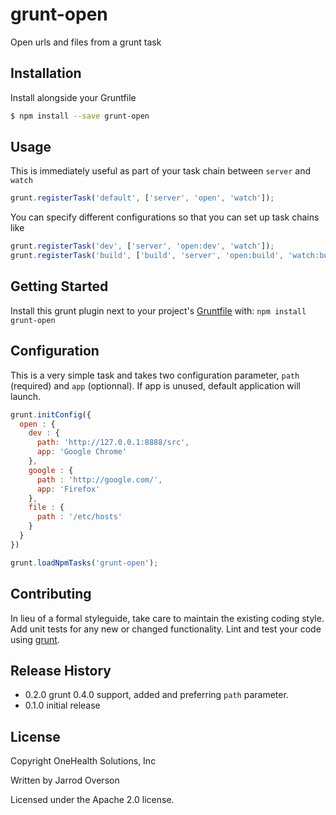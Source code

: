 # grunt-open

Open urls and files from a grunt task

## Installation

Install alongside your Gruntfile

```bash
$ npm install --save grunt-open
```

## Usage

This is immediately useful as part of your task chain between `server` and `watch`

```js
grunt.registerTask('default', ['server', 'open', 'watch']);
```

You can specify different configurations so that you can set up task chains like

```js
grunt.registerTask('dev', ['server', 'open:dev', 'watch']);
grunt.registerTask('build', ['build', 'server', 'open:build', 'watch:build');
```

## Getting Started
Install this grunt plugin next to your project's [Gruntfile][getting_started] with: `npm install grunt-open`

## Configuration

This is a very simple task and takes two configuration parameter, `path` (required) and `app` (optionnal). If app is unused, default application will launch. 

```js
grunt.initConfig({
  open : {
    dev : {
      path: 'http://127.0.0.1:8888/src',
      app: 'Google Chrome'
    },
    google : {
      path : 'http://google.com/',
      app: 'Firefox'
    },
    file : {
      path : '/etc/hosts'
    }
  }
})

grunt.loadNpmTasks('grunt-open');

```

[grunt]: https://github.com/gruntjs/grunt
[getting_started]: https://github.com/cowboy/grunt/blob/master/docs/getting_started.md

## Contributing
In lieu of a formal styleguide, take care to maintain the existing coding style. Add unit tests for any new or changed functionality. Lint and test your code using [grunt][grunt].

## Release History

 - 0.2.0 grunt 0.4.0 support, added and preferring `path` parameter.
 - 0.1.0 initial release

## License

Copyright OneHealth Solutions, Inc

Written by Jarrod Overson

Licensed under the Apache 2.0 license.
